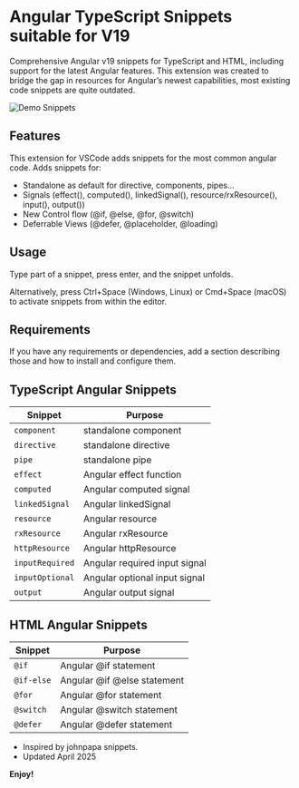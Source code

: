# Angular TypeScript Snippets suitable for V19

Comprehensive Angular v19 snippets for TypeScript and HTML, including support for the latest Angular features.
This extension was created to bridge the gap in resources for Angular’s newest capabilities, most existing code snippets are quite outdated.

![Demo Snippets](images/demo-snippets.gif)

## Features

This extension for VSCode adds snippets for the most common angular code. Adds snippets for:

- Standalone as default for directive, components, pipes...
- Signals (effect(), computed(), linkedSignal(), resource/rxResource(), input(), output())
- New Control flow (@if, @else, @for, @switch)
- Deferrable Views (@defer, @placeholder, @loading)

## Usage

Type part of a snippet, press enter, and the snippet unfolds.

Alternatively, press Ctrl+Space (Windows, Linux) or Cmd+Space (macOS) to activate snippets from within the editor.

## Requirements

If you have any requirements or dependencies, add a section describing those and how to install and configure them.

## TypeScript Angular Snippets

| Snippet         | Purpose                                |
|-----------------|---------------------------------------|
| `component`     | standalone component                  |
| `directive`     | standalone directive                  |
| `pipe`          | standalone pipe                       |
| `effect`        | Angular effect function               |
| `computed`      | Angular computed signal               |
| `linkedSignal`  | Angular linkedSignal                  |
| `resource`      | Angular resource                      |
| `rxResource`    | Angular rxResource                    |
| `httpResource`  | Angular httpResource                  |
| `inputRequired` | Angular required input signal         |
| `inputOptional` | Angular optional input signal         |
| `output`        | Angular output signal                 |

## HTML Angular Snippets

| Snippet    | Purpose                         |
|------------|--------------------------------|
| `@if`      | Angular @if statement           |
| `@if-else` | Angular @if @else statement     |
| `@for`     | Angular @for statement          |
| `@switch`  | Angular @switch statement       |
| `@defer`   | Angular @defer statement        |

- Inspired by johnpapa snippets. 
- Updated April 2025

**Enjoy!**
